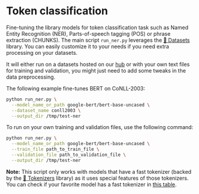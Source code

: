 <!---
Copyright 2021 The HuggingFace Team. All rights reserved.

Licensed under the Apache License, Version 2.0 (the "License");
you may not use this file except in compliance with the License.
You may obtain a copy of the License at

    http://www.apache.org/licenses/LICENSE-2.0

Unless required by applicable law or agreed to in writing, software
distributed under the License is distributed on an "AS IS" BASIS,
WITHOUT WARRANTIES OR CONDITIONS OF ANY KIND, either express or implied.
See the License for the specific language governing permissions and
limitations under the License.
-->

# Token classification

Fine-tuning the library models for token classification task such as Named Entity Recognition (NER), Parts-of-speech
tagging (POS) or phrase extraction (CHUNKS). The main script `run_ner.py` leverages the [🤗 Datasets](https://github.com/huggingface/datasets) library. You can easily
customize it to your needs if you need extra processing on your datasets.

It will either run on a datasets hosted on our [hub](https://huggingface.co/datasets) or with your own text files for
training and validation, you might just need to add some tweaks in the data preprocessing.

The following example fine-tunes BERT on CoNLL-2003:

```bash
python run_ner.py \
  --model_name_or_path google-bert/bert-base-uncased \
  --dataset_name conll2003 \
  --output_dir /tmp/test-ner
```

To run on your own training and validation files, use the following command:

```bash
python run_ner.py \
  --model_name_or_path google-bert/bert-base-uncased \
  --train_file path_to_train_file \
  --validation_file path_to_validation_file \
  --output_dir /tmp/test-ner
```

**Note:** This script only works with models that have a fast tokenizer (backed by the [🤗 Tokenizers](https://github.com/huggingface/tokenizers) library) as it
uses special features of those tokenizers. You can check if your favorite model has a fast tokenizer in
[this table](https://huggingface.co/transformers/index.html#supported-frameworks).
